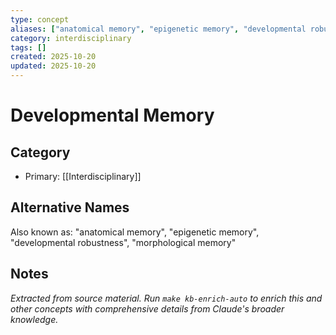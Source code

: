 ```yaml
---
type: concept
aliases: ["anatomical memory", "epigenetic memory", "developmental robustness", "morphological memory"]
category: interdisciplinary
tags: []
created: 2025-10-20
updated: 2025-10-20
---
```


# Developmental Memory

## Category

- Primary: [[Interdisciplinary]]

## Alternative Names

Also known as: "anatomical memory", "epigenetic memory", "developmental robustness", "morphological memory"

## Notes

*Extracted from source material. Run `make kb-enrich-auto` to enrich this and other concepts with comprehensive details from Claude's broader knowledge.*

